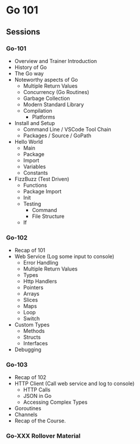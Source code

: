 # Go 101

## Sessions

### Go-101

- Overview and Trainer Introduction
- History of Go
- The Go way
- Noteworthy aspects of Go
    - Multiple Return Values
    - Concurrency (Go Routines)
    - Garbage Collection
    - Modern Standard Library
    - Compilation
        - Platforms
- Install and Setup
    - Command Line / VSCode Tool Chain
    - Packages / Source / GoPath 
- Hello World
    - Main
    - Package
    - Import
    - Variables
    - Constants
- FizzBuzz (Test Driven)
    - Functions
    - Package Import
    - Init
    - Testing
        - Command
        - File Structure
    - If


### Go-102
 - Recap of 101
 - Web Service (Log some input to console)
    - Error Handling
    - Multiple Return Values
    - Types
    - Http Handlers
    - Pointers
    - Arrays
    - Slices
    - Maps
    - Loop
    - Switch
 - Custom Types
    - Methods
    - Structs
    - Interfaces
 - Debugging

### Go-103
 - Recap of 102
 - HTTP Client (Call web service and log to console)
    - HTTP Calls
    - JSON in Go
    - Accessing Complex Types
 - Goroutines
 - Channels
 - Recap of the Course.

### Go-XXX Rollover Material
